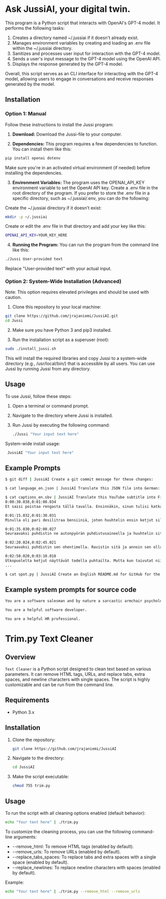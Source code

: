 # Ask JussiAI, your digital twin.

This program is a Python script that interacts with OpenAI's GPT-4 model. It performs the following tasks:

1. Creates a directory named ~/.jussiai if it doesn't already exist.
2. Manages environment variables by creating and loading an .env file within the ~/.jussiai directory.
3. Sanitizes and processes user input for interaction with the GPT-4 model.
4. Sends a user's input message to the GPT-4 model using the OpenAI API.
5. Displays the response generated by the GPT-4 model.

Overall, this script serves as an CLI interface for interacting with the GPT-4 model, allowing users to engage in conversations and receive responses generated by the model.

## Installation

### Option 1: Manual

Follow these instructions to install the Jussi program:

1. **Download:** Download the Jussi-file to your computer.

2. **Dependencies:** This program requires a few dependencies to function. You can install them like this:

  ```bash
  pip install openai dotenv
  ```

  Make sure you're in an activated virtual environment (if needed) before
  installing the dependencies.

3. **Environment Variables:**  The program uses the OPENAI_API_KEY
  environment variable to set the OpenAI API key. Create a .env file in the root
  directory of the program. If you prefer to store the .env file in a specific
  directory, such as ~/.jussiai/.env, you can do the following:

  Create the ~/.jussiai directory if it doesn't exist:

  ```bash
  mkdir -p ~/.jussiai
  ```

  Create or edit the .env file in that directory and add your key like this:

  ```bash
  OPENAI_API_KEY=YOUR_KEY_HERE
  ```

4. **Running the Program:** You can run the program from the command line like this:

  ```bash
  ./Jussi User-provided text
  ```

  Replace "User-provided text" with your actual input.

### Option 2: System-Wide Installation (Advanced) 

Note: This option requires elevated privileges and should be used with caution.

1. Clone this repository to your local machine:

  ```bash
  git clone https://github.com/jrajaniemi/JussiAI.git
  cd Jussi
  ```
  
2. Make sure you have Python 3 and pip3 installed.

3. Run the installation script as a superuser (root):

  ```bash
  sudo ./install_jussi.sh
  ```

  This will install the required libraries and copy Jussi to a system-wide directory (e.g., /usr/local/bin/) that is accessible by all users. You can use Jussi by running Jussi from any directory.

## Usage

To use Jussi, follow these steps:

1. Open a terminal or command prompt.
2. Navigate to the directory where Jussi is installed.
3. Run Jussi by executing the following command:

   ```bash
   ./Jussi "Your input text here"
   ```

  System-wide install usage:
  
  ```bash
   JussiAI "Your input text here"
   ```

## Example Prompts

  ```bash
  $ git diff | JussiAI Create a git commit message for these changes:
  ```
  
  ```bash
  $ cat language_en.json | JussiAI Translate this JSON file into German:
  ```

  ```bash
  $ cat captions_en.sbv | JussiAI Translate this YouTube subtitle into Finnish: | tee captions_fi.sbv
  0:00:30.038,0:01:00.034
  Et saisi poistaa rengasta tällä tavalla. Ensinnäkin, sinun tulisi katkaista ketjut. Poista sitten takavaihteisto ja lopuksi rengas.

  0:01:15.032,0:01:30.031
  Minulla oli pari desilitraa bensiiniä, joten huuhtelin ensin ketjut sillä.

  0:01:35.030,0:02:00.027
  Seuraavaksi puhdistin ne autonpyörän puhdistusaineella ja huuhtelin sitten ketjut vedellä. Ravistin sitä perusteellisesti ja annoin sen olla 10 minuuttia.

  0:02:20.024,0:02:45.021
  Seuraavaksi puhdistin sen ohentimella. Ravistin sitä ja annoin sen olla 30 minuuttia.

  0:02:50.020,0:03:10.018
  Ulkopuolelta ketjut näyttävät todella puhtailta. Mutta kun taivutat niitä, voit tuntea hiekan ja lian linkkien välissä. Kokeillaan ultraäänipuhdistinta. Nyt ketjut ovat todella puhtaat!
  ...
  ```

  ```bash
  $ cat spot.py | JussiAI Create an English README.md for GitHub for the accompanying spot.py program. > README.md
  ```

## Example system prompts for source code

  ```bash
  You are a software salesman and by nature a sarcastic armchair psychologist - bad ass.
  ```

  ```bash
  You are a helpful software developer.
  ```

  ```bash
  You are a helpful HR professional.
  ```


# Trim.py Text Cleaner

## Overview

`Text Cleaner` is a Python script designed to clean text based on various parameters. It can remove HTML tags, URLs, and replace tabs, extra spaces, and newline characters with single spaces. The script is highly customizable and can be run from the command line.

## Requirements

- Python 3.x

## Installation

1. Clone the repository:

    ```bash
    git clone https://github.com/jrajaniemi/JussiAI
    ```

2. Navigate to the directory:

    ```bash
    cd JussiAI
    ```

3. Make the script executable:

    ```bash
    chmod 755 trim.py
    ```

## Usage

To run the script with all cleaning options enabled (default behavior):

```bash
echo "Your text here" | ./trim.py
```

To customize the cleaning process, you can use the following command-line arguments:

* --remove_html: To remove HTML tags (enabled by default).
* --remove_urls: To remove URLs (enabled by default).
* --replace_tabs_spaces: To replace tabs and extra spaces with a single space (enabled by default).
* --replace_newlines: To replace newline characters with spaces (enabled by default).

Example:

```bash
echo "Your text here" | ./trim.py --remove_html --remove_urls
```
